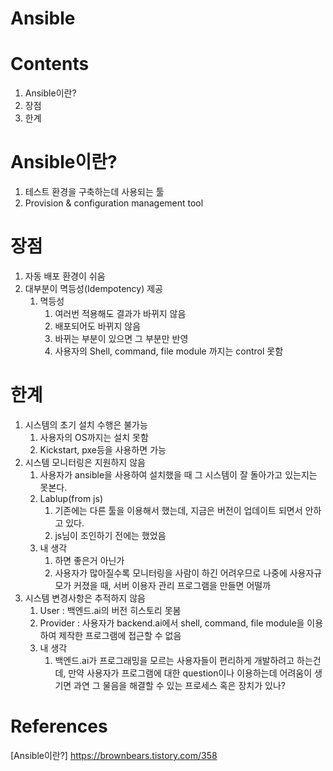 

Ansible
=========

# Contents
1. Ansible이란?
2. 장점
3. 한계


# Ansible이란?
1. 테스트 환경을 구축하는데 사용되는 툴
2. Provision & configuration management tool

# 장점
1. 자동 배포 환경이 쉬움
2. 대부분이 멱등성(Idempotency) 제공
    1. 멱등성
        1. 여러번 적용해도 결과가 바뀌지 않음
        2. 배포되어도 바뀌지 않음
        3. 바뀌는 부분이 있으면 그 부분만 반영
        4. 사용자의 Shell, command, file module 까지는 control 못함
        
# 한계
1. 시스템의 초기 설치 수행은 불가능
    1. 사용자의 OS까지는 설치 못함
    2. Kickstart, pxe등을 사용하면 가능
2. 시스템 모니터링은 지원하지 않음
    1. 사용자가 ansible을 사용하여 설치했을 때 그 시스템이 잘 돌아가고 있는지는 못본다.
    2. Lablup(from js)
        1. 기존에는 다른 툴을 이용해서 했는데, 지금은 버전이 업데이트 되면서 안하고 있다.
        2. js님이 조인하기 전에는 했었음
    3. 내 생각
        1. 하면 좋은거 아닌가
        2.  사용자가 많아질수록 모니터링을 사람이 하긴 어려우므로 나중에 사용자규모가 커졌을 때, 서버 이용자 관리 프로그램을 만들면 어떨까
3. 시스템 변경사항은 추적하지 않음
    1. User : 백엔드.ai의 버전 히스토리 못봄
    2. Provider : 사용자가 backend.ai에서 shell, command, file module을 이용하여 제작한 프로그램에 접근할 수 없음
    3. 내 생각
        1. 백엔드.ai가 프로그래밍을 모르는 사용자들이 편리하게 개발하려고 하는건데, 만약 사용자가 프로그램에 대한 question이나 이용하는데 어려움이 생기면 과연 그 물음을 해결할 수 있는 프로세스 혹은 장치가 있나?

# References  
[Ansible이란?]
https://brownbears.tistory.com/358